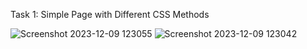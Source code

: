  Task 1: Simple Page with Different CSS Methods 
 
![Screenshot 2023-12-09 123055](https://github.com/tstechnology07/css/assets/118080613/ad037203-86d4-4a4a-b99c-d75fb52f34d4)
![Screenshot 2023-12-09 123042](https://github.com/tstechnology07/css/assets/118080613/ced60013-748b-4908-9046-929714371000)
